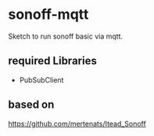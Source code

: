 # sonoff-mqtt

Sketch to run sonoff basic via mqtt.

## required Libraries
* PubSubClient

## based on
https://github.com/mertenats/Itead_Sonoff
